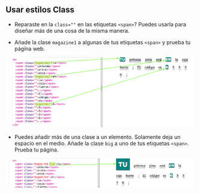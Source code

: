 ## Usar estilos Class

+ Reparaste en la `class=""` en las etiquetas `<span>`? Puedes usarla para diseñar más de una cosa de la misma manera.

+ Añade la clase `magazine1` a algunas de tus etiquetas `<span>` y prueba tu página web.

![captura de pantalla](images/letter-magazine1.png)

+ Puedes añadir más de una clase a un elemento. Solamente deja un espacio en el medio. Añade la clase `big` a uno de tus etiquetas `<span>`. Prueba tu página. 

![captura de pantalla](images/letter-big.png)